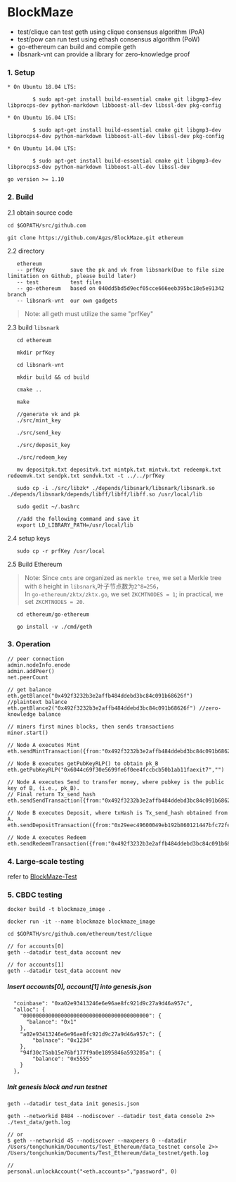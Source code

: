 # BlockMaze

* test/clique can test geth using clique consensus algorithm (PoA)
* test/pow can run test using ethash consensus algorithm (PoW)
* go-ethereum can build and compile geth
* libsnark-vnt can provide a library for zero-knowledge proof

### 1. Setup
```
* On Ubuntu 18.04 LTS:

        $ sudo apt-get install build-essential cmake git libgmp3-dev libprocps-dev python-markdown libboost-all-dev libssl-dev pkg-config
        
* On Ubuntu 16.04 LTS:

        $ sudo apt-get install build-essential cmake git libgmp3-dev libprocps4-dev python-markdown libboost-all-dev libssl-dev pkg-config
        
* On Ubuntu 14.04 LTS:

        $ sudo apt-get install build-essential cmake git libgmp3-dev libprocps3-dev python-markdown libboost-all-dev libssl-dev

go version >= 1.10
```

### 2. Build

2.1 obtain source code
```
cd $GOPATH/src/github.com

git clone https://github.com/Agzs/BlockMaze.git ethereum
```

2.2 directory 
```
   ethereum
   -- prfKey        save the pk and vk from libsnark(Due to file size limitation on Github, please build later)
   -- test          test files
   -- go-ethereum   based on 040dd5bd5d9ecf05cce666eeb395bc18e5e91342 branch
   -- libsnark-vnt  our own gadgets
```

> Note: all geth must utilize the same "prfKey"


2.3 build `libsnark`
```
   cd ethereum
   
   mkdir prfKey

   cd libsnark-vnt
   
   mkdir build && cd build

   cmake ..

   make

   //generate vk and pk
   ./src/mint_key

   ./src/send_key

   ./src/deposit_key

   ./src/redeem_key

   mv depositpk.txt depositvk.txt mintpk.txt mintvk.txt redeempk.txt redeemvk.txt sendpk.txt sendvk.txt -t ../../prfKey

   sudo cp -i ./src/libzk* ./depends/libsnark/libsnark/libsnark.so ./depends/libsnark/depends/libff/libff/libff.so /usr/local/lib

   sudo gedit ~/.bashrc

   //add the following command and save it
   export LD_LIBRARY_PATH=/usr/local/lib
```

2.4 setup keys
```   
   sudo cp -r prfKey /usr/local
```

2.5 Build Ethereum
> Note: Since `cmts` are organized as `merkle tree`, we set a Merkle tree with `8` height in `libsnark`,叶子节点数为`2^8=256`，</br>
   In `go-ethereum/zktx/zktx.go`, we set `ZKCMTNODES = 1`; in practical, we set `ZKCMTNODES = 20`.

```
   cd ethereum/go-ethereum

   go install -v ./cmd/geth
```

### 3. Operation
```
// peer connection
admin.nodeInfo.enode
admin.addPeer()
net.peerCount 

// get balance
eth.getBlance("0x492f3232b3e2affb484ddebd3bc84c091b68626f") //plaintext balance
eth.getBlance2("0x492f3232b3e2affb484ddebd3bc84c091b68626f") //zero-knowledge balance

// miners first mines blocks, then sends transactions
miner.start()

// Node A executes Mint
eth.sendMintTransaction({from:"0x492f3232b3e2affb484ddebd3bc84c091b68626f",value:"0x1234"})

// Node B executes getPubKeyRLP() to obtain pk_B
eth.getPubKeyRLP("0x6044c69f30e5699fe6f0ee4fccbcb50b1ab11faexit7","")

// Node A executes Send to transfer money, where pubkey is the public key of B, (i.e., pk_B).
// Final return Tx_send_hash
eth.sendSendTransaction({from:"0x492f3232b3e2affb484ddebd3bc84c091b68626f",value:"0x123",pubKey:"0xf842a0dfdc52fc4652e878a5ab8b714c493ccf4b8fc1106d457941a25989ce4ee2f5d7a0e600c1f446799b44e9e5d23712176a12dec4f4731e1adc7cc26f74b5e8a3d9c0"})

// Node B executes Deposit, where txHash is Tx_send_hash obtained from A.
eth.sendDepositTransaction({from:"0x29eec49600049eb192b860121447bfc72fe7ebac",txHash:"0xb13787daae6718378334577d9ed16fda0575ddfa0511546d79c3eea1970f9753",key:""})

// Node A executes Redeem
eth.sendRedeemTransaction({from:"0x492f3232b3e2affb484ddebd3bc84c091b68626f",value:"0x123"})
```

### 4. Large-scale testing

refer to [BlockMaze-Test](https://github.com/Agzs/BlockMaze-Test)


### 5. CBDC testing
```
docker build -t blockmaze_image .

docker run -it --name blockmaze blockmaze_image

cd $GOPATH/src/github.com/ethereum/test/clique

// for accounts[0]
geth --datadir test_data account new

// for accounts[1]
geth --datadir test_data account new
```

##### Insert accounts[0], account[1] into genesis.json

```
  "coinbase": "0xa02e93413246e6e96ae8fc921d9c27a9d46a957c",
  "alloc": {
    "0000000000000000000000000000000000000000": {
      "balance": "0x1"
    },
    "a02e93413246e6e96ae8fc921d9c27a9d46a957c": {
	    "balnace": "0x1234"
    },
    "94f30c75ab15e76bf177f9a0e1895846a593205a": {
	    "balance": "0x5555"
    }
  },
```

##### Init genesis block and run testnet
```
geth --datadir test_data init genesis.json

geth --networkid 8484 --nodiscover --datadir test_data console 2>> ./test_data/geth.log

// or
$ geth --networkid 45 --nodiscover --maxpeers 0 --datadir /Users/tongchunkim/Documents/Test_Ethereum/data_testnet console 2>> /Users/tongchunkim/Documents/Test_Ethereum/data_testnet/geth.log

//
personal.unlockAccount("<eth.accounts>","password", 0)
```
